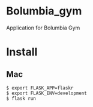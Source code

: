 # Bolumbia_gym
Application for Bolumbia Gym


# Install 

## Mac 

```
$ export FLASK_APP=flaskr
$ export FLASK_ENV=development
$ flask run
```
